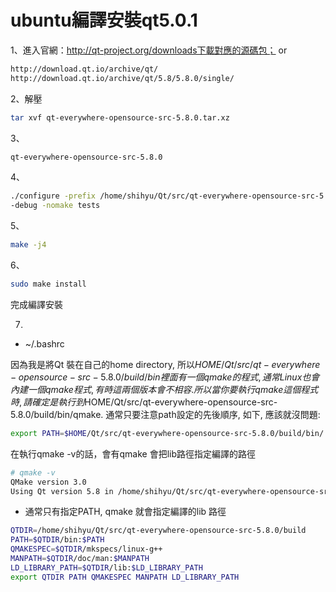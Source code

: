 # ubuntu編譯安裝qt5.0.1


1、進入官網：http://qt-project.org/downloads下載對應的源碼包；
or 

```sh
http://download.qt.io/archive/qt/
http://download.qt.io/archive/qt/5.8/5.8.0/single/
```


2、解壓

```sh
tar xvf qt-everywhere-opensource-src-5.8.0.tar.xz
```

3、
```sh
qt-everywhere-opensource-src-5.8.0
```

4、
```sh
./configure -prefix /home/shihyu/Qt/src/qt-everywhere-opensource-src-5.8.0/build/ \
-debug -nomake tests
```

5、
```sh
make -j4
```

6、
```sh
sudo make install
```

完成編譯安裝

7.
- ~/.bashrc

因為我是將Qt 裝在自己的home directory, 所以$HOME/Qt/src/qt-everywhere-opensource-src-5.8.0/build/bin 裡面有一個qmake的程式, 通常Linux也會內建一個qmake程式, 有時這兩個版本會不相容. 所以當你要執行qmake這個程式時, 請確定是執行到$HOME/Qt/src/qt-everywhere-opensource-src-5.8.0/build/bin/qmake. 通常只要注意path設定的先後順序, 如下, 應該就沒問題:

```sh
export PATH=$HOME/Qt/src/qt-everywhere-opensource-src-5.8.0/build/bin/:$PATH 
```

在執行qmake -v的話，會有qmake 會把lib路徑指定編譯的路徑

```sh
# qmake -v
QMake version 3.0
Using Qt version 5.8 in /home/shihyu/Qt/src/qt-everywhere-opensource-src-5.8.0/build/lib
```

- 通常只有指定PATH, qmake 就會指定編譯的lib 路徑 

```sh
QTDIR=/home/shihyu/Qt/src/qt-everywhere-opensource-src-5.8.0/build
PATH=$QTDIR/bin:$PATH
QMAKESPEC=$QTDIR/mkspecs/linux-g++
MANPATH=$QTDIR/doc/man:$MANPATH
LD_LIBRARY_PATH=$QTDIR/lib:$LD_LIBRARY_PATH
export QTDIR PATH QMAKESPEC MANPATH LD_LIBRARY_PATH
```

